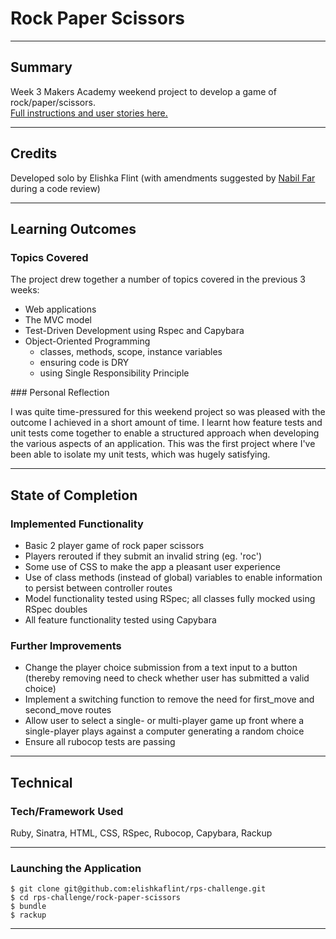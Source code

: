 # Rock Paper Scissors

___

## Summary

Week 3 Makers Academy weekend project to develop a game of rock/paper/scissors.</br>
[Full instructions and user stories here.](https://github.com/makersacademy/rps-challenge/blob/master/README.md)
___

## Credits

Developed solo by Elishka Flint (with amendments suggested by [Nabil Far](https://github.com/bilfar) during a code review)
___

## Learning Outcomes

### Topics Covered

The project drew together a number of topics covered in the previous 3 weeks:
* Web applications
* The MVC model
* Test-Driven Development using Rspec and Capybara
* Object-Oriented Programming
  - classes, methods, scope, instance variables
  - ensuring code is DRY
  - using Single Responsibility Principle

### Personal Reflection

I was quite time-pressured for this weekend project so was pleased with the outcome I achieved in a short amount of time.
I learnt how feature tests and unit tests come together to enable a structured approach when developing the various aspects of an application.
This was the first project where I've been able to isolate my unit tests, which was hugely satisfying.
___

## State of Completion

### Implemented Functionality

* Basic 2 player game of rock paper scissors
* Players rerouted if they submit an invalid string (eg. 'roc')
* Some use of CSS to make the app a pleasant user experience
* Use of class methods (instead of global) variables to enable information to persist between controller routes
* Model functionality tested using RSpec; all classes fully mocked using RSpec doubles
* All feature functionality tested using Capybara

### Further Improvements

* Change the player choice submission from a text input to a button (thereby removing need to check whether user has submitted a valid choice)
* Implement a switching function to remove the need for first_move and second_move routes
* Allow user to select a single- or multi-player game up front where a single-player plays against a computer generating a random choice
* Ensure all rubocop tests are passing
___

## Technical

### Tech/Framework Used

Ruby, Sinatra, HTML, CSS, RSpec, Rubocop, Capybara, Rackup
____

### Launching the Application

```
$ git clone git@github.com:elishkaflint/rps-challenge.git
$ cd rps-challenge/rock-paper-scissors
$ bundle
$ rackup
```
____
